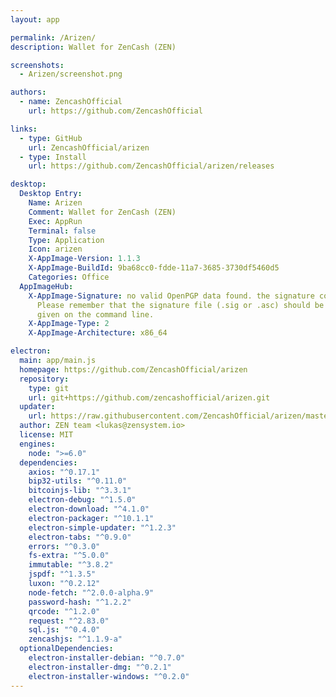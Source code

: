 ```yaml
---
layout: app

permalink: /Arizen/
description: Wallet for ZenCash (ZEN)

screenshots:
  - Arizen/screenshot.png

authors:
  - name: ZencashOfficial
    url: https://github.com/ZencashOfficial

links:
  - type: GitHub
    url: ZencashOfficial/arizen
  - type: Install
    url: https://github.com/ZencashOfficial/arizen/releases

desktop:
  Desktop Entry:
    Name: Arizen
    Comment: Wallet for ZenCash (ZEN)
    Exec: AppRun
    Terminal: false
    Type: Application
    Icon: arizen
    X-AppImage-Version: 1.1.3
    X-AppImage-BuildId: 9ba68cc0-fdde-11a7-3685-3730df5460d5
    Categories: Office
  AppImageHub:
    X-AppImage-Signature: no valid OpenPGP data found. the signature could not be verified.
      Please remember that the signature file (.sig or .asc) should be the first file
      given on the command line.
    X-AppImage-Type: 2
    X-AppImage-Architecture: x86_64

electron:
  main: app/main.js
  homepage: https://github.com/ZencashOfficial/arizen
  repository:
    type: git
    url: git+https://github.com/zencashofficial/arizen.git
  updater:
    url: https://raw.githubusercontent.com/ZencashOfficial/arizen/master/updates.json
  author: ZEN team <lukas@zensystem.io>
  license: MIT
  engines:
    node: ">=6.0"
  dependencies:
    axios: "^0.17.1"
    bip32-utils: "^0.11.0"
    bitcoinjs-lib: "^3.3.1"
    electron-debug: "^1.5.0"
    electron-download: "^4.1.0"
    electron-packager: "^10.1.1"
    electron-simple-updater: "^1.2.3"
    electron-tabs: "^0.9.0"
    errors: "^0.3.0"
    fs-extra: "^5.0.0"
    immutable: "^3.8.2"
    jspdf: "^1.3.5"
    luxon: "^0.2.12"
    node-fetch: "^2.0.0-alpha.9"
    password-hash: "^1.2.2"
    qrcode: "^1.2.0"
    request: "^2.83.0"
    sql.js: "^0.4.0"
    zencashjs: "^1.1.9-a"
  optionalDependencies:
    electron-installer-debian: "^0.7.0"
    electron-installer-dmg: "^0.2.1"
    electron-installer-windows: "^0.2.0"
---
```

